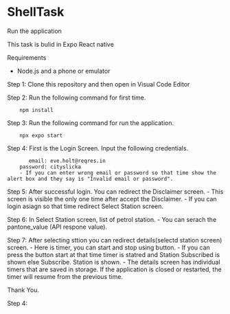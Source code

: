 # ShellTask

Run the application

This task is bulid in Expo React native

Requirements
- Node.js and a phone or emulator

Step 1: Clone this repository and then open in Visual Code Editor

Step 2: Run the following command for first time.

        npm install
        
Step 3: Run the following command for run the application.

        npx expo start
        

Step 4: First is the Login Screen. Input the following credentials.

           email: eve.holt@reqres.in
        password: cityslicka
        - If you can enter wrong email or password so that time show the alert box and they say is "Invalid email or password".
   
Step 5: After successful login. You can redirect the Disclaimer screen.
        - This screen is visible the only one time after accept the Disclaimer.
        - If you can login asiagn so that time redirect Select Station screen.

Step 6: In Select Station screen, list of petrol station.
        - You can serach the pantone_value (API respone value).
        
Step 7: After selecting sttion you can redirect details(selectd station screen) screen.
       - Here is timer, you can start and stop using button.
       - If you can press the button start at that time timer is statred and Station Subscribed is shown else Subscribe.
Station is shown.
       - The details screen has individual timers that are saved in storage. If the application is closed or restarted, the timer will resume from the previous time.

Thank You.

Step 4: 
